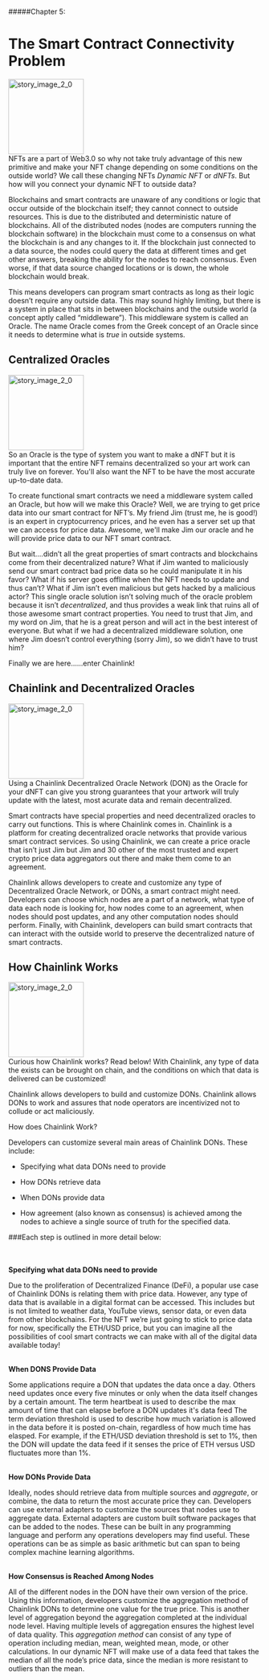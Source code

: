 #####Chapter 5:

# The Smart Contract Connectivity Problem

<ContentWrapp>
  <div class="imgContainer">
    <img alt="story_image_2_0" src="/images/chapter/man.svg" width="150px" height="150px">
  </div>

  <div class="itemsContainer">
    <div class="item-text">
     NFTs are a part of Web3.0 so why not take truly advantage of this new primitive and make your NFT change depending on some conditions on the outside world? We call these changing NFTs <i>Dynamic NFT</i> or <i>dNFTs</i>. But how will you connect your dynamic NFT to outside data?  
    </div>
  </div>
</ContentWrapp>

Blockchains and smart contracts are unaware of any conditions or logic that occur outside of the blockchain itself; they cannot connect to outside resources. This is due to the distributed and deterministic nature of blockchains. All of the distributed nodes (nodes are computers running the blockchain software) in the blockchain must come to a consensus on what the blockchain is and any changes to it. If the blockchain just connected to a data source, the nodes could query the data at different times and get other answers, breaking the ability for the nodes to reach consensus. Even worse, if that data source changed locations or is down, the whole blockchain would break.

This means developers can program smart contracts as long as their logic doesn’t require any outside data. This may sound highly limiting, but there is a system in place that sits in between blockchains and the outside world (a concept aptly called “middleware”). This middleware system is called an Oracle. The name <ColorWord>Oracle</ColorWord> comes from the Greek concept of an Oracle since it needs to determine what is <i>true</i> in outside systems.

<Spacer>

## Centralized Oracles

<ContentWrapp>
  <div class="imgContainer">
    <img alt="story_image_2_0" src="/images/chapter/man.svg" width="150px" height="150px">
  </div>

  <div class="itemsContainer">
    <div class="item-text">
     So an Oracle is the type of system you want to make a dNFT but it is important that the entire NFT remains decentralized so your art work can truly live on forever. You'll also want the NFT to be have the most accurate up-to-date data.
    </div>
  </div>
</ContentWrapp>

To create functional smart contracts we need a middleware system called an <ColorWord>Oracle</ColorWord>, but how will we make this Oracle? Well, we are trying to get price data into our smart contract for NFT’s. My friend Jim (trust me, he is good!) is an expert in cryptocurrency prices, and he even has a server set up that we can access for price data. Awesome, we'll make Jim our oracle and he will provide price data to our NFT smart contract.

But wait….didn’t all the great properties of smart contracts and blockchains come from their decentralized nature? What if Jim wanted to maliciously send our smart contract bad price data so he could manipulate it in his favor? What if his server goes offline when the NFT needs to update and thus can’t? What if Jim isn’t even malicious but gets hacked by a malicious actor? This single oracle solution isn’t solving much of the oracle problem because it isn’t <i>decentralized</i>, and thus provides a weak link that ruins all of those awesome smart contract properties. You  need to trust that Jim, and my word on Jim, that he is a great person and will act in the best interest of everyone. But what if we had a decentralized middleware solution, one where Jim doesn’t control everything (sorry Jim), so we didn’t have to trust him?

Finally we are here…...enter Chainlink!

<Spacer>

## Chainlink and Decentralized Oracles

<ContentWrapp>
  <div class="imgContainer">
    <img alt="story_image_2_0" src="/images/chapter/man.svg" width="150px" height="150px">
  </div>

  <div class="itemsContainer">
    <div class="item-text">
     Using a Chainlink Decentralized Oracle Network (DON) as the Oracle for your dNFT can give you strong guarantees that your artwork will truly update with the latest, most acurate data and remain decentralized. 
    </div>
  </div>
</ContentWrapp>

Smart contracts have special properties and need decentralized oracles to carry out functions. This is where Chainlink comes in. <ColorWord>Chainlink is a platform for creating decentralized oracle networks that provide various smart contract services</ColorWord>. So using Chainlink, we can create a price oracle that isn’t just Jim but Jim and 30 other of the most trusted and expert crypto price data aggregators out there and make them come to an agreement.

Chainlink allows developers to create and customize any type of <ColorWord>Decentralized Oracle Network</ColorWord>, or DONs, a smart contract might need. Developers can choose which nodes are a part of a network, what type of data each node is looking for, how nodes come to an agreement, when nodes should post updates, and any other computation nodes should perform. Finally, with Chainlink, developers can build smart contracts that can interact with the outside world to preserve the decentralized nature of smart contracts.

<Spacer>

## How Chainlink Works

<ContentWrapp>
  <div class="imgContainer">
    <img alt="story_image_2_0" src="/images/chapter/man.svg" width="150px" height="150px">
  </div>

  <div class="itemsContainer">
    <div class="item-text">
      Curious how Chainlink works? Read below! With Chainlink, any type of data the exists can be brought on chain, and the conditions on which that data is delivered can be customized! 
    </div>
  </div>
</ContentWrapp>

Chainlink allows developers to build and customize DONs. Chainlink allows DONs to work and assures that node operators are incentivized not to collude or act maliciously.

<p><ColorWord>How does Chainlink Work?</ColorWord></p>

<div>
  <p>Developers can customize several main areas of Chainlink DONs. These include:</p>
  <ul>
    <li>
      <p>Specifying what data DONs need to provide</p>
    </li>
    <li>
      <p>How DONs retrieve data </p>
    </li>
    <li>
      <p>When DONs provide data</p>
    </li>
    <li>
      <p>How agreement (also known as consensus) is achieved among the nodes to achieve a single source of truth for the specified data.</p>
    </li>
  </ul>
</div>

###Each step is outlined in more detail below:

<br><br>
<b>Specifying what data DONs need to provide</b>

Due to the proliferation of Decentralized Finance (DeFi), a popular use case of Chainlink DONs is relating them with price data. However, any type of data that is available in a digital format can be accessed. This includes but is not limited to weather data, YouTube views, sensor data, or even data from other blockchains. For the NFT we’re just going to stick to price data for now, specifically the ETH/USD price, but you can imagine all the possibilities of cool smart contracts we can make with all of the digital data available today!

<br>
<b>When DONS Provide Data</b>

Some applications require a DON that updates the data once a day. Others need updates once every five minutes or only when the data itself changes by a certain amount. The term <ColorWord>heartbeat</ColorWord> is used to describe the max amount of time that can elapse before a DON updates it's data feed The term <ColorWord>deviation threshold</ColorWord> is used to describe how much variation is allowed in the data before it is posted on-chain, regardless of how much time has elasped. For example, if the ETH/USD deviation threshold is set to 1%, then the DON will update the data feed if it senses the price of ETH versus USD fluctuates more than 1%.

<br>
<b>How DONs Provide Data</b>

Ideally, nodes should retrieve data from multiple sources and <i>aggregate</i>, or combine, the data to return the most accurate price they can. Developers can use external adapters to customize the sources that nodes use to aggregate data. <ColorWord>External adapters</ColorWord> are custom built software packages that can be added to the nodes. These can be built in any programming language and perform any operations developers may find useful. These operations can be as simple as basic arithmetic but can span to being complex machine learning algorithms.

<br>
<b>How Consensus is Reached Among Nodes</b>

All of the different nodes in the DON have their own version of the price. Using this information, developers customize the aggregation method of Chainlink DONs to determine one value for the true price. This is another level of aggregation beyond the aggregation completed at the individual node level. Having multiple levels of aggregation ensures the highest level of data quality. This <i>aggregation method</i> can consist of any type of operation including median, mean, weighted mean, mode, or other calculations. In our dynamic NFT will make use of a data feed that takes the median of all the node’s price data, since the median is more resistant to outliers than the mean.
